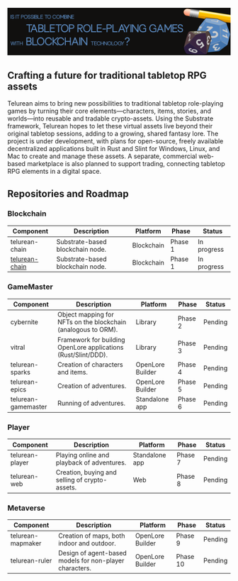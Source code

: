 ![OpenLore Banner](../images/banner.png)

## Crafting a future for traditional tabletop RPG assets

Telurean aims to bring new possibilities to traditional tabletop role-playing games by turning their core elements—characters, items, stories, and worlds—into reusable and tradable crypto-assets. Using the Substrate framework, Telurean hopes to let these virtual assets live beyond their original tabletop sessions, adding to a growing, shared fantasy lore. The project is under development, with plans for open-source, freely available decentralized applications built in Rust and Slint for Windows, Linux, and Mac to create and manage these assets. A separate, commercial web-based marketplace is also planned to support trading, connecting tabletop RPG elements in a digital space.

## Repositories and Roadmap

### Blockchain

| Component      | Description                                                    | Platform            | Phase     | Status      |
|----------------|----------------------------------------------------------------|---------------------|-----------|-------------|
| telurean-chain | Substrate-based blockchain node.                               | Blockchain          | Phase 1 | In progress |
| [telurean-chain](https://github.com/telurean/telurean-chain) | Substrate-based blockchain node.                               | Blockchain          | Phase 1 | In progress |

### GameMaster

| Component           | Description                                                    | Platform            | Phase   | Status      |
|---------------------|----------------------------------------------------------------|---------------------|---------|-------------|
| cybernite           | Object mapping for NFTs on the blockchain (analogous to ORM).  | Library             | Phase 2 | Pending     |
| vitral              | Framework for building OpenLore applications (Rust/Slint/DDD). | Library             | Phase 3 | Pending     |
| telurean-sparks     | Creation of characters and items.                              | OpenLore Builder    | Phase 4 | Pending     |
| telurean-epics      | Creation of adventures.                                        | OpenLore Builder    | Phase 5 | Pending     |
| telurean-gamemaster | Running of adventures.                                         | Standalone app      | Phase 6 | Pending     |

### Player

| Component       | Description                                                  | Platform            | Phase   | Status      |
|-----------------|--------------------------------------------------------------|---------------------|---------|-------------|
| telurean-player | Playing online and playback of adventures.                   | Standalone app      | Phase 7 | Pending     |
| telurean-web    | Creation, buying and selling of crypto-assets.               | Web                 | Phase 8 | Pending     |

### Metaverse

| Component         | Description                                                  | Platform            | Phase    | Status      |
|-------------------|--------------------------------------------------------------|---------------------|----------|-------------|
| telurean-mapmaker | Creation of maps, both indoor and outdoor.                   | OpenLore Builder    | Phase 9  | Pending     |
| telurean-ruler    | Design of agent-based models for non-player characters.      | OpenLore Builder    | Phase 10 | Pending     |
